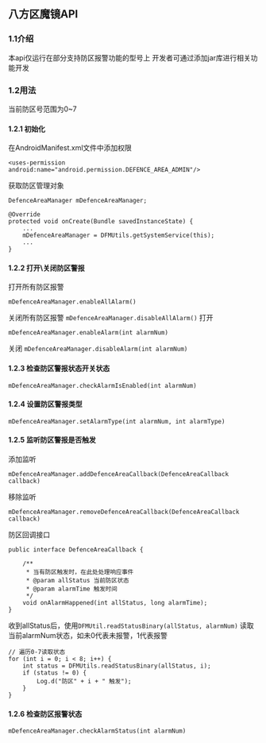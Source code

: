 ## 八方区魔镜API #
### 1.1介绍 #
本api仅运行在部分支持防区报警功能的型号上
开发者可通过添加jar库进行相关功能开发

### 1.2用法 #

当前防区号范围为0~7

#### 1.2.1 初始化 #
在AndroidManifest.xml文件中添加权限

`<uses-permission android:name="android.permission.DEFENCE_AREA_ADMIN"/>`

获取防区管理对象
```
DefenceAreaManager mDefenceAreaManager;

@Override
protected void onCreate(Bundle savedInstanceState) {
    ...
    mDefenceAreaManager = DFMUtils.getSystemService(this);
    ...
}
```

#### 1.2.2 打开\关闭防区警报 #
打开所有防区报警


`mDefenceAreaManager.enableAllAlarm()`


关闭所有防区报警
`mDefenceAreaManager.disableAllAlarm()`
打开

`mDefenceAreaManager.enableAlarm(int alarmNum)`

关闭
`mDefenceAreaManager.disableAlarm(int alarmNum)`

#### 1.2.3 检查防区警报状态开关状态 #

`mDefenceAreaManager.checkAlarmIsEnabled(int alarmNum)`

#### 1.2.4 设置防区警报类型 #

`mDefenceAreaManager.setAlarmType(int alarmNum, int alarmType)` 

#### 1.2.5 监听防区警报是否触发 #

添加监听

`mDefenceAreaManager.addDefenceAreaCallback(DefenceAreaCallback callback)`

移除监听

`mDefenceAreaManager.removeDefenceAreaCallback(DefenceAreaCallback callback)`

防区回调接口

```
public interface DefenceAreaCallback {

    /**
     * 当有防区触发时，在此处处理响应事件
     * @param allStatus 当前防区状态
     * @param alarmTime 触发时间
     */
    void onAlarmHappened(int allStatus, long alarmTime);
}
```

收到allStatus后，使用`DFMUtil.readStatusBinary(allStatus, alarmNum)` 读取当前alarmNum状态，如未0代表未报警，1代表报警

```
// 遍历0-7读取状态
for (int i = 0; i < 8; i++) {
    int status = DFMUtils.readStatusBinary(allStatus, i);
    if (status != 0) {
        Log.d("防区" + i + " 触发");
    }
}
```

#### 1.2.6 检查防区报警状态 #

`mDefenceAreaManager.checkAlarmStatus(int alarmNum)`


